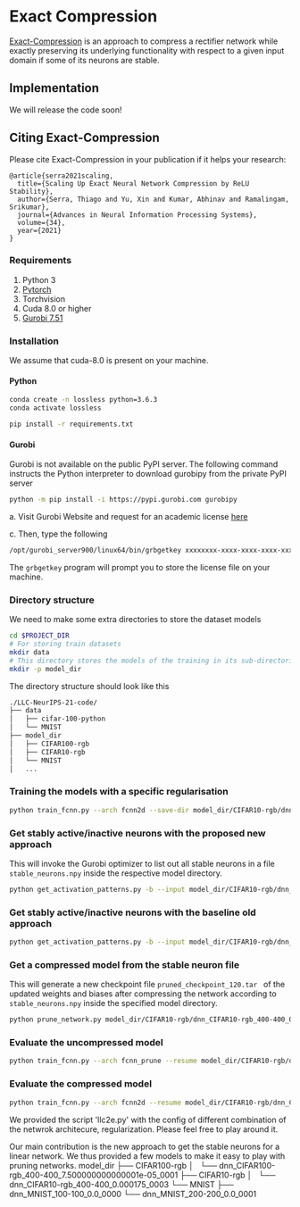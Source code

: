 # Exact Compression
[Exact-Compression](https://proceedings.neurips.cc/paper/2021/file/e35d7a5768c4b85b4780384d55dc3620-Paper.pdf) is an approach to compress a rectifier network while exactly preserving its underlying functionality with respect to a given input domain if some of its neurons are stable.

## Implementation
We will release the code soon!

## Citing Exact-Compression
Please cite Exact-Compression in your publication if it helps your research:

```
@article{serra2021scaling,
  title={Scaling Up Exact Neural Network Compression by ReLU Stability},
  author={Serra, Thiago and Yu, Xin and Kumar, Abhinav and Ramalingam, Srikumar},
  journal={Advances in Neural Information Processing Systems},
  volume={34},
  year={2021}
}
```
### Requirements
1. Python 3
2. [Pytorch](http://pytorch.org)
3. Torchvision
4. Cuda 8.0 or higher
5. [Gurobi 7.51](https://www.gurobi.com/downloads/gurobi-optimizer-eula/)


### Installation

We assume that cuda-8.0 is present on your machine.

#### Python

```bash
conda create -n lossless python=3.6.3
conda activate lossless

pip install -r requirements.txt
```

#### Gurobi
Gurobi is not available on the public PyPI server. The following command instructs the Python interpreter to download gurobipy from the private PyPI server

```bash
python -m pip install -i https://pypi.gurobi.com gurobipy
```

a. Visit Gurobi Website and request for an academic license [here](https://www.gurobi.com/academia/academic-program-and-licenses/)

c. Then, type the following

```bash
/opt/gurobi_server900/linux64/bin/grbgetkey xxxxxxxx-xxxx-xxxx-xxxx-xxxxxxxxxxxx
```

The ```grbgetkey``` program will prompt you to store the license file on your machine.


### Directory structure
We need to make some extra directories to store the dataset models
```bash
cd $PROJECT_DIR
# For storing train datasets
mkdir data
# This directory stores the models of the training in its sub-directories
mkdir -p model_dir  
```

The directory structure should look like this
```bash
./LLC-NeurIPS-21-code/
├── data
│   ├── cifar-100-python
│   └── MNIST
├── model_dir
│   ├── CIFAR100-rgb
│   ├── CIFAR10-rgb
│   └── MNIST
│   ...

```

### Training the models with a specific regularisation
```bash
python train_fcnn.py --arch fcnn2d --save-dir model_dir/CIFAR10-rgb/dnn_CIFAR10-rgb_400-400_0.000175_0003 --l1 0.000175 --dataset CIFAR10-rgb --eval-stable
```

### Get stably active/inactive neurons with the proposed new approach 
This will invoke the Gurobi optimizer to list out all stable neurons in a file ```stable_neurons.npy``` inside the respective model directory.
```bash
python get_activation_patterns.py -b --input model_dir/CIFAR10-rgb/dnn_CIFAR10-rgb_400-400_0.000175_0003/weights.dat --formulation network --time_limit 10800 --dataset CIFAR10-rgb --preprocess_all_samples
```

### Get stably active/inactive neurons with the baseline old approach

```bash
python get_activation_patterns.py -b --input model_dir/CIFAR10-rgb/dnn_CIFAR10-rgb_400-400_0.000175_0003/weights.dat --formulation neuron --time_limit 10800 --dataset CIFAR10-rgb
```

### Get a compressed model from the stable neuron file
This will generate a new checkpoint file ```pruned_checkpoint_120.tar ``` of the updated weights and biases after compressing the network according to  ```stable_neurons.npy``` inside the specified model directory. 
```bash
python prune_network.py model_dir/CIFAR10-rgb/dnn_CIFAR10-rgb_400-400_0.000175_0003
```

### Evaluate the uncompressed model
```bash
python train_fcnn.py --arch fcnn_prune --resume model_dir/CIFAR10-rgb/dnn_CIFAR10-rgb_400-400_0.000175_0003/pruned_checkpoint_120.tar -e --dataset CIFAR10-rgb

```

### Evaluate the compressed model
```bash
python train_fcnn.py --arch fcnn2d --resume model_dir/CIFAR10-rgb/dnn_CIFAR10-rgb_400-400_0.000175_0003/checkpoint_120.tar -e --dataset CIFAR10-rgb
```

We provided the script 'llc2e.py' with the config of different combination of the netwrok architecure, regularization. Please feel free to play around it.

Our main contribution is the new approach to get the stable neurons for a linear network. We thus provided a few models to make it easy to play with pruning networks.
model_dir
├── CIFAR100-rgb
│   └── dnn_CIFAR100-rgb_400-400_7.500000000000001e-05_0001
├── CIFAR10-rgb
│   └── dnn_CIFAR10-rgb_400-400_0.000175_0003
└── MNIST
    ├── dnn_MNIST_100-100_0.0_0000
    └── dnn_MNIST_200-200_0.0_0001
